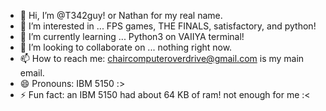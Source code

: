 - 👋 Hi, I’m @T342guy! or Nathan for my real name.
- 👀 I’m interested in ... FPS games, THE FINALS, satisfactory, and python!
- 🌱 I’m currently learning ... Python3 on VAIIYA terminal! 
- 💞️ I’m looking to collaborate on ... nothing right now.
- 📫 How to reach me: chaircomputeroverdrive@gmail.com is my main email. 
- 😄 Pronouns: IBM 5150 :> 
- ⚡ Fun fact: an IBM 5150 had about 64 KB of ram! not enough for me :<

<!---
T34256/T34256 is a ✨ special ✨ repository because its `README.md` (this file) appears on your GitHub profile.
You can click the Preview link to take a look at your changes.
--->
